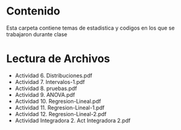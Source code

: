 # Contenido
Esta carpeta contiene temas de estadistica y codigos en los que se trabajaron durante clase

# Lectura de Archivos

* Actividad 6. Distribuciones.pdf
* Actividad 7. Intervalos-1.pdf
* Actividad 8. pruebas.pdf
* Actividad 9. ANOVA.pdf
* Actividad 10. Regresion-Lineal.pdf
* Actividad 11. Regresion-Lineal-1.pdf
* Actividad 12. Regresion-Lineal-2.pdf
* Actividad Integradora 2. Act Integradora 2.pdf
